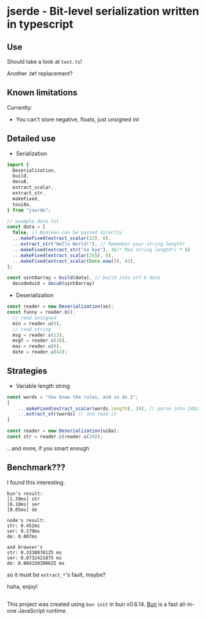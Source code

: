 # jserde - Bit-level serialization written in typescript

## Use

Should take a look at `test.ts`!

Another `JWT` replacement?

## Known limitations

Currently: 
- You can't store negative, floats, just unsigned int

## Detailed use

- Serialization

```ts
import {
  Deserialization,
  build,
  decu8,
  extract_scalar,
  extract_str,
  makeFixed,
  toui8a,
} from "jserde";

// example data lol
const data = [
  false, // Boolean can be passed directly
  ...makeFixed(extract_scalar(32), 6),
  ...extract_str("Hello World!"), // Remember your string length?
  ...makeFixed(extract_str("no bye"), 16/* Max string length*/ * 8)
  ...makeFixed(extract_scalar(255), 8),
  ...makeFixed(extract_scalar(Date.now()), 42),
];

const uint8array = build(data), // build into utf-8 data
  decodedui8 = decu8(uint8array)
```

- Deserialization

```ts
const reader = new Deserialization(se);
const funny = reader.b(),
  // read unsigned
  min = reader.u(6),
  // read string
  msg = reader.s(12),
  msgf = reader.s(16),
  max = reader.u(8),
  date = reader.u(42);
```

## Strategies

- Variable length string

```ts
const words = "You know the rules, and so do I";
[
    ...makeFixed(extract_scalar(words.length), 24), // parse into 24bit string
    ...extract_str(words) // and read it
]
```

```ts
const reader = new Deserialization(ui8a);
const str = reader.s(reader.u(24));
```

...and more, if you smart enough

## Benchmark???

I found this interesting. 

```
bun's result:
[1.39ms] str
[0.18ms] ser
[0.05ms] de
```

```
node's result:
str: 0.452ms
ser: 0.179ms
de: 0.007ms
```

```
and browser's
str: 0.3330078125 ms
ser: 0.0732421875 ms
de: 0.004150390625 ms
```

so it must be `extract_*`'s fault, maybe?

haha, enjoy!

## 

This project was created using `bun init` in bun v0.6.14. [Bun](https://bun.sh) is a fast all-in-one JavaScript runtime.
